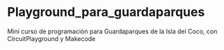 # Playground_para_guardaparques
Mini curso de programación para Guardaparques de la Isla del Coco, con CircuitPlayground y Makecode
